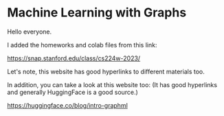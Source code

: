 # Machine Learning with Graphs

Hello everyone.

I added the homeworks and colab files from this link:

https://snap.stanford.edu/class/cs224w-2023/

Let's note, this website has good hyperlinks to different materials too. 

In addition, you can take a look at this website too: (It has good hyperlinks and generally HuggingFace is a good source.)

https://huggingface.co/blog/intro-graphml
 
